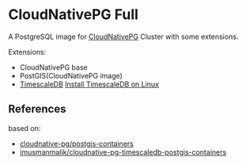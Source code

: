 # CloudNativePG Full

A PostgreSQL image for [CloudNativePG](https://cloudnative-pg.io/) Cluster
with some extensions.

Extensions:

- CloudNativePG base
- PostGIS(CloudNativePG image)
- [TimescaleDB](https://www.timescale.com/)
    [Install TimescaleDB on Linux](https://docs.timescale.com/self-hosted/latest/install/installation-linux/)

## References

based on:

- [cloudnative-pg/postgis-containers](https://github.com/cloudnative-pg/postgis-containers)
- [imusmanmalik/cloudnative-pg-timescaledb-postgis-containers](https://github.com/imusmanmalik/cloudnative-pg-timescaledb-postgis-containers)
